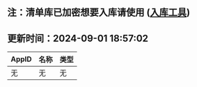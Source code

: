 ## 注：清单库已加密想要入库请使用 ([入库工具](https://github.com/BlankTMing/ManifestAutoUpdate/releases))

## 更新时间：2024-09-01 18:57:02
| AppID | 名称 | 类型  |
| :-------------------- | :----------------------------- | :----------- |
| 无 | 无 | 无 |
